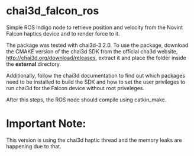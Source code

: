 # chai3d_falcon_ros
Simple ROS Indigo node to retrieve position and velocity from the Novint Falcon haptics device and to render force to it.

The package was tested with chai3d-3.2.0. To use the package, download the CMAKE version of the chai3d SDK from the official cha3d website, <http://chai3d.org/download/releases>, extract it and place the folder inside the **external** directory. 

Additionally, follow the chai3d documentation to find out which packages need to be installed to build the SDK and how to set the user privileges to run chai3d for the Falcon device without root priveleges.

After this steps, the ROS node should compile using catkin\_make.

# Important Note:
This version is using the chai3d haptic thread and the memory leaks are happening due to that.
